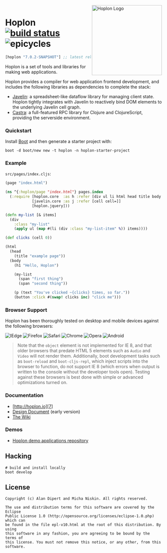 <a href="http://hoplon.io/">
  <img src="http://hoplon.io/images/logos/hoplon-logo.png" alt="Hoplon Logo" title="Hoplon" align="right" width="225px" />
</a>

# Hoplon [![build status][14]][15] ![epicycles][11] #

[](dependency)
```clojure
[hoplon "7.0.2-SNAPSHOT"] ;; latest release
```
[](/dependency)

Hoplon is a set of tools and libraries for making web applications.

Hoplon provides a compiler for web application frontend development, and includes
the following libraries as dependencies to complete the stack:

* [Javelin][1]: a spreadsheet-like dataflow library for managing client
  state. Hoplon tightly integrates with Javelin to reactively bind DOM
  elements to the underlying Javelin cell graph.
* [Castra][2]: a full-featured RPC library for Clojure and
  ClojureScript, providing the serverside environment.

### Quickstart

Install [Boot](http://boot-clj.com) and then generate a starter project with:

    boot -d boot/new new -t hoplon -n hoplon-starter-project

### Example

`src/pages/index.cljs`:

```clojure
(page "index.html")

(ns ^{:hoplon/page "index.html"} pages.index
  (:require [hoplon.core  :as h :refer [div ul li html head title body h1 span p button text]]
            [javelin.core :as j :refer [cell cell=]]
            [hoplon.jquery]))

(defn my-list [& items]
  (div
    :class "my-list"
    (apply ul (map #(li (div :class "my-list-item" %)) items))))

(def clicks (cell 0))

(html
  (head
    (title "example page"))
  (body
    (h1 "Hello, Hoplon")

    (my-list
      (span "first thing")
      (span "second thing"))

    (p (text "You've clicked ~{clicks} times, so far."))
    (button :click #(swap! clicks inc) "click me")))
```

### Browser Support

Hoplon has been thoroughly tested on desktop and mobile devices against the
following browsers:

![IEdge](https://img.shields.io/badge/IEdge-8%2B-blue.svg) ![Firefox](https://img.shields.io/badge/Firefox-14%2B-orange.svg) ![Safari](https://img.shields.io/badge/Safari-5%2B-blue.svg)
![Chrome](https://img.shields.io/badge/Chrome-26%2B-yellow.svg) ![Opera](https://img.shields.io/badge/Opera-11%2B-red.svg)
![Android](https://img.shields.io/badge/Android-4%2B-green.svg)

>Note that the `object` element is not implemented for IE 8, and that older
browsers that predate HTML 5 elements such as `Audio` and `Video` will not render
them.  Additionally, boot development tasks such as `boot-reload` and
`boot-cljs-repl`, which inject scripts into the browser to function, do not
support IE 8 (which errors when output is written to the console without the
developer tools open).  Testing against these browsers is best done with simple
or advanced optimizations turned on.

### Documentation

* [http://hoplon.io][7]
* [Design Document][6] (early version)
* [The Wiki](https://github.com/hoplon/hoplon/wiki)

### Demos

* [Hoplon demo applications repository][5]

## Hacking

```
# build and install locally
boot develop
```

## License

```
Copyright (c) Alan Dipert and Micha Niskin. All rights reserved.

The use and distribution terms for this software are covered by the Eclipse
Public License 1.0 (http://opensource.org/licenses/eclipse-1.0.php) which can
be found in the file epl-v10.html at the root of this distribution. By using
this software in any fashion, you are agreeing to be bound by the terms of
this license. You must not remove this notice, or any other, from this software.
```

[1]: https://github.com/hoplon/javelin
[2]: https://github.com/hoplon/castra
[3]: https://github.com/hoplon/cljson
[4]: https://clojars.org/hoplon/hoplon
[5]: https://github.com/hoplon/hoplon-demos
[6]: Design.md
[7]: http://hoplon.io/
[8]: https://clojars.org/hoplon/hoplon/latest-version.svg?bustcache=2
[9]: http://hoplon.github.io/hoplon/
[10]: http://en.wikipedia.org/wiki/Deferent_and_epicycle
[11]: http://img.shields.io/badge/epicycles-0-green.svg?cache=1
[12]: https://badge.waffle.io/hoplon/hoplon.png?label=ready&title=Ready
[13]: https://waffle.io/hoplon/hoplon
[14]: https://travis-ci.org/hoplon/hoplon.svg?branch=master
[15]: https://travis-ci.org/hoplon/hoplon
